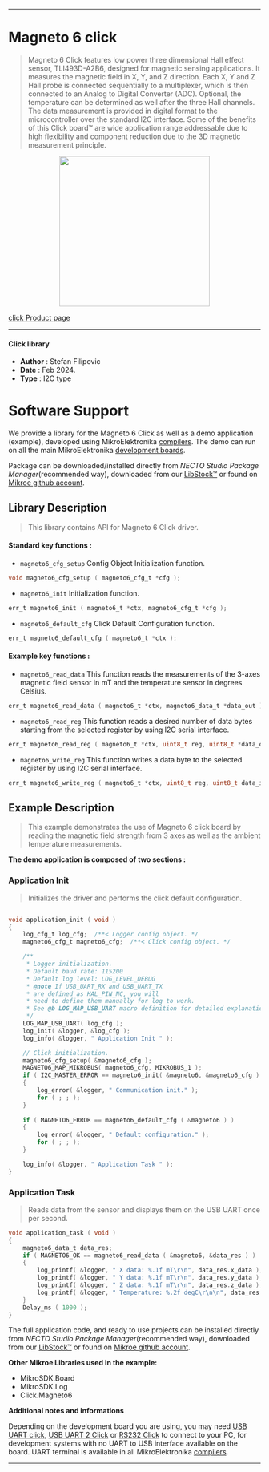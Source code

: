 
---
# Magneto 6 click

> Magneto 6 Click features low power three dimensional Hall effect sensor, TLI493D-A2B6, designed for magnetic sensing applications. It measures the magnetic field in X, Y, and Z direction. Each X, Y and Z Hall probe is connected sequentially to a multiplexer, which is then connected to an Analog to Digital Converter (ADC). Optional, the temperature can be determined as well after the three Hall channels. The data measurement is provided in digital format to the microcontroller over the standard I2C interface. Some of the benefits of this Click board™ are wide application range addressable due to high flexibility and component reduction due to the 3D magnetic measurement principle.

<p align="center">
  <img src="https://download.mikroe.com/images/click_for_ide/magneto6_click.png" height=300px>
</p>

[click Product page](https://www.mikroe.com/magneto-6-click)

---


#### Click library

- **Author**        : Stefan Filipovic
- **Date**          : Feb 2024.
- **Type**          : I2C type


# Software Support

We provide a library for the Magneto 6 Click
as well as a demo application (example), developed using MikroElektronika
[compilers](https://www.mikroe.com/necto-studio).
The demo can run on all the main MikroElektronika [development boards](https://www.mikroe.com/development-boards).

Package can be downloaded/installed directly from *NECTO Studio Package Manager*(recommended way), downloaded from our [LibStock&trade;](https://libstock.mikroe.com) or found on [Mikroe github account](https://github.com/MikroElektronika/mikrosdk_click_v2/tree/master/clicks).

## Library Description

> This library contains API for Magneto 6 Click driver.

#### Standard key functions :

- `magneto6_cfg_setup` Config Object Initialization function.
```c
void magneto6_cfg_setup ( magneto6_cfg_t *cfg );
```

- `magneto6_init` Initialization function.
```c
err_t magneto6_init ( magneto6_t *ctx, magneto6_cfg_t *cfg );
```

- `magneto6_default_cfg` Click Default Configuration function.
```c
err_t magneto6_default_cfg ( magneto6_t *ctx );
```

#### Example key functions :

- `magneto6_read_data` This function reads the measurements of the 3-axes magnetic field sensor in mT and the temperature sensor in degrees Celsius.
```c
err_t magneto6_read_data ( magneto6_t *ctx, magneto6_data_t *data_out );
```

- `magneto6_read_reg` This function reads a desired number of data bytes starting from the selected register by using I2C serial interface.
```c
err_t magneto6_read_reg ( magneto6_t *ctx, uint8_t reg, uint8_t *data_out, uint8_t len );
```

- `magneto6_write_reg` This function writes a data byte to the selected register by using I2C serial interface.
```c
err_t magneto6_write_reg ( magneto6_t *ctx, uint8_t reg, uint8_t data_in );
```

## Example Description

> This example demonstrates the use of Magneto 6 click board by reading the magnetic field strength from 3 axes as well as the ambient temperature measurements.

**The demo application is composed of two sections :**

### Application Init

> Initializes the driver and performs the click default configuration.

```c

void application_init ( void )
{
    log_cfg_t log_cfg;  /**< Logger config object. */
    magneto6_cfg_t magneto6_cfg;  /**< Click config object. */

    /** 
     * Logger initialization.
     * Default baud rate: 115200
     * Default log level: LOG_LEVEL_DEBUG
     * @note If USB_UART_RX and USB_UART_TX 
     * are defined as HAL_PIN_NC, you will 
     * need to define them manually for log to work. 
     * See @b LOG_MAP_USB_UART macro definition for detailed explanation.
     */
    LOG_MAP_USB_UART( log_cfg );
    log_init( &logger, &log_cfg );
    log_info( &logger, " Application Init " );

    // Click initialization.
    magneto6_cfg_setup( &magneto6_cfg );
    MAGNETO6_MAP_MIKROBUS( magneto6_cfg, MIKROBUS_1 );
    if ( I2C_MASTER_ERROR == magneto6_init( &magneto6, &magneto6_cfg ) ) 
    {
        log_error( &logger, " Communication init." );
        for ( ; ; );
    }
    
    if ( MAGNETO6_ERROR == magneto6_default_cfg ( &magneto6 ) )
    {
        log_error( &logger, " Default configuration." );
        for ( ; ; );
    }

    log_info( &logger, " Application Task " );
}

```

### Application Task

> Reads data from the sensor and displays them on the USB UART once per second.

```c
void application_task ( void )
{
    magneto6_data_t data_res;
    if ( MAGNETO6_OK == magneto6_read_data ( &magneto6, &data_res ) )
    {
        log_printf( &logger, " X data: %.1f mT\r\n", data_res.x_data );
        log_printf( &logger, " Y data: %.1f mT\r\n", data_res.y_data );
        log_printf( &logger, " Z data: %.1f mT\r\n", data_res.z_data );
        log_printf( &logger, " Temperature: %.2f degC\r\n\n", data_res.temperature );
    }
    Delay_ms ( 1000 );
}
```

The full application code, and ready to use projects can be installed directly from *NECTO Studio Package Manager*(recommended way), downloaded from our [LibStock&trade;](https://libstock.mikroe.com) or found on [Mikroe github account](https://github.com/MikroElektronika/mikrosdk_click_v2/tree/master/clicks).

**Other Mikroe Libraries used in the example:**

- MikroSDK.Board
- MikroSDK.Log
- Click.Magneto6

**Additional notes and informations**

Depending on the development board you are using, you may need
[USB UART click](https://www.mikroe.com/usb-uart-click),
[USB UART 2 Click](https://www.mikroe.com/usb-uart-2-click) or
[RS232 Click](https://www.mikroe.com/rs232-click) to connect to your PC, for
development systems with no UART to USB interface available on the board. UART
terminal is available in all MikroElektronika
[compilers](https://shop.mikroe.com/compilers).

---
